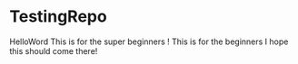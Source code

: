 # TestingRepo
HelloWord This is for the super beginners !
This is for the beginners
I hope this should come there! 
